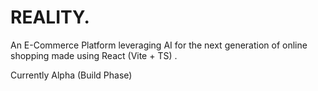 # REALITY.
An E-Commerce Platform leveraging AI for the next generation of online shopping made using React (Vite + TS) .

Currently Alpha (Build Phase)
